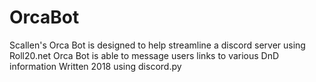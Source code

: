# OrcaBot
Scallen's Orca Bot is designed to help streamline a discord server using Roll20.net
Orca Bot is able to message users links to various DnD information
Written 2018 using discord.py
